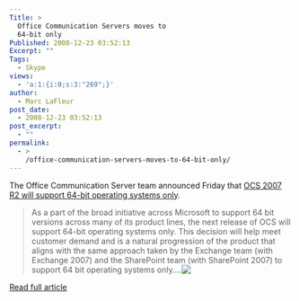 ```yaml
---
Title: >
  Office Communication Servers moves to
  64-bit only
Published: 2008-12-23 03:52:13
Excerpt: ""
Tags:
  - Skype
views:
  - 'a:1:{i:0;s:3:"269";}'
author:
  - Marc LaFleur
post_date:
  - 2008-12-23 03:52:13
post_excerpt:
  - ""
permalink:
  - >
    /office-communication-servers-moves-to-64-bit-only/
---
```

<p></p>  <p>The Office Communication Server team announced Friday that <a href="http://communicationsserverteam.com/archive/2008/08/29/246.aspx" target="_blank">OCS 2007 R2 will support 64-bit operating systems only</a>.</p>  <blockquote>   <p>As a part of the broad initiative across Microsoft to support 64 bit versions across many of its product lines, the next release of OCS will support 64-bit operating systems only. This decision will help meet customer demand and is a natural progression of the product that aligns with the same approach taken by the Exchange team (with Exchange 2007) and the SharePoint team (with SharePoint 2007) to support 64 bit operating systems only.<span>...<a href="http://gotspeech.net/blogs/speakingfromtheedge/archive/2008/09/02/office-communication-servers-moves-to-64-bit-only.aspx"><img style="vertical-align: text-top" src="http://www.blogblog.com/rounders2/icon_arrow.gif" border="0" /></a></span></p> </blockquote>  <p></p>  <p><a href="http://gotspeech.net/blogs/speakingfromtheedge/archive/2008/09/02/office-communication-servers-moves-to-64-bit-only.aspx">Read full article</a></p>